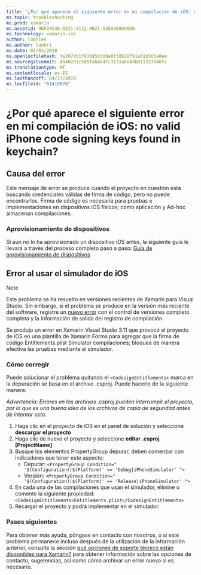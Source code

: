 ```yaml
---
title: '¿Por qué aparece el siguiente error en mi compilación de iOS: no valid iPhone code signing keys found in keychain?'
ms.topic: troubleshooting
ms.prod: xamarin
ms.assetid: 9DF24C46-D521-4112-9B21-52EA4E8D90D0
ms.technology: xamarin-ios
author: lobrien
ms.author: laobri
ms.date: 04/03/2018
ms.openlocfilehash: fe267db1f83695b3d0e8f3d828f91e01b56ba8ee
ms.sourcegitcommit: 4b402d1c508fa84e4fc3171a6e43b811323948fc
ms.translationtype: MT
ms.contentlocale: es-ES
ms.lasthandoff: 04/23/2019
ms.locfileid: "61419670"
---
```

# <a name="why-does-my-ios-build-fail-with-no-valid-iphone-code-signing-keys-found-in-keychain"></a>¿Por qué aparece el siguiente error en mi compilación de iOS: no valid iPhone code signing keys found in keychain?

## <a name="cause-of-the-error"></a>Causa del error
Este mensaje de error se produce cuando el proyecto en cuestión está buscando credenciales válidas de firma de código, pero no puede encontrarlos. Firma de código es necesaria para pruebas e implementaciones en dispositivos iOS físicos; como aplicación y Ad-hoc almacenan compilaciones. 


### <a name="provisioning-devices"></a>Aprovisionamiento de dispositivos
Si aún no lo ha aprovisionado un dispositivo iOS antes, la siguiente guía le llevará a través del proceso completo paso a paso: [Guía de aprovisionamiento de dispositivos](~/ios/get-started/installation/device-provisioning/index.md)


## <a name="bug-when-using-ios-simulator"></a>Error al usar el simulador de iOS

> [!NOTE]
> Este problema se ha resuelto en versiones recientes de Xamarin para Visual Studio. Sin embargo, si el problema se produce en la versión más reciente del software, registre un [nuevo error](~/cross-platform/troubleshooting/questions/howto-file-bug.md) con el control de versiones completo completa y la información de salida del registro de compilación.


Se produjo un error en Xamarin.Visual Studio 3.11 que provocó el proyecto de iOS en una plantilla de Xamarin.Forms para agregar que la firma de código Entitlements.plist Simulator compilaciones; bloquea de manera efectiva las pruebas mediante el simulador.

### <a name="how-to-fix"></a>Cómo corregir
Puede solucionar el problema quitando el `<CodesignEntitlements>` marca en la depuración se basa en el archivo .csproj. Puede hacerlo de la siguiente manera:

*Advertencia: Errores en los archivos .csproj pueden interrumpir el proyecto, por lo que es una buena idea de los archivos de copia de seguridad antes de intentar esto.*

1. Haga clic en el proyecto de iOS en el panel de solución y seleccione **descargar el proyecto**
2. Haga clic de nuevo el proyecto y seleccione **editar .csproj [ProjectName]**
3. Busque los elementos PropertyGroup depurar, deben comenzar con indicadores que tener este aspecto:
   - Depurar: `<PropertyGroup Condition=" '$(Configuration)|$(Platform)' == 'Debug|iPhoneSimulator' ">`
   - Versión: `<PropertyGroup Condition=" '$(Configuration)|$(Platform)' == 'Release|iPhoneSimulator' ">`
4. En cada una de las compilaciones que usan el simulador, elimine o comente la siguiente propiedad: `<CodesignEntitlements>Entitlements.plist</CodesignEntitlements>`
5. Recargar el proyecto y podrá implementar en el simulador.

### <a name="next-steps"></a>Pasos siguientes
Para obtener más ayuda, póngase en contacto con nosotros, o si este problema permanece incluso después de la utilización de la información anterior, consulte la sección [qué opciones de soporte técnico están disponibles para Xamarin?](~/cross-platform/troubleshooting/support-options.md) para obtener información sobre las opciones de contacto, sugerencias, así como cómo archivar un error nuevo si es necesario. 
